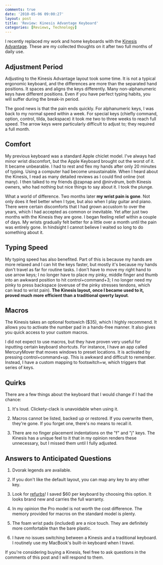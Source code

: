```yaml
---
comments: true
date: '2010-05-06 09:00:27'
layout: post
title: 'Review: Kinesis Advantage Keyboard'
categories: [Reviews, Technology]
---
```


I recently replaced my work and home keyboards with the [Kinesis Advantage](http://www.kinesis-ergo.com/advantage.htm). These are my collected thoughts on it after two full months of daily use.<!--more-->

## Adjustment Period

Adjusting to the Kinesis Advantage layout took some time. It is not a typical ergonomic keyboard, and the differences are more than the separated hand positions. It spaces and aligns the keys differently. Many non-alphanumeric keys have different positions. Even if you have perfect typing habits, you will suffer during the break-in period.

The good news is that the pain ends quickly. For alphanumeric keys, I was back to my normal speed within a week. For special keys (chiefly command, option, control, tilda, backspace) it took me two to three weeks to reach full speed. The arrow keys were particularly difficult to adjust to; they required a full month.

## Comfort

My previous keyboard was a standard Apple chiclet model. I've always had minor wrist discomfort, but the Apple Keyboard brought out the worst of it. It became unbearable. I had to rest and flex my hands after only 20 minutes of typing. Using a computer had become unsustainable. When I heard about the Kinesis, I read as many detailed reviews as I could find online (not many). I then talked to my friends @zapnap and @nirvdrum, both Kinesis owners, who had nothing but nice things to say about it. I took the plunge.

What a world of difference. Two months later **my wrist pain is gone**. Not only does it feel better when I type, but also when I play guitar and piano. There were certain discomforts that I had grown accustom to over the years, which I had accepted as common or inevitable. Yet after just two months with the Kinesis they are gone. I began feeling relief within a couple of days. My wrists gradually felt better for a little over a month until the pain was entirely gone. In hindsight I cannot believe I waited so long to do something about it.

## Typing Speed

My typing speed has also benefited. Part of this is because my hands are more relaxed and I can hit the keys faster, but mostly it's because my hands don't travel as far for routine tasks. I don't have to move my right hand to use arrow keys; I no longer have to place my pinky, middle finger and thumb into an awkward position to hit control+command+3; I no longer need my pinky to press backspace (overuse of the pinky stresses tendons, which can lead to wrist pain). **The Kinesis layout, once I became used to it, proved much more efficient than a traditional qwerty layout**.

## Macros

The Kinesis takes an optional footswich ($35), which I highly recommend. It allows you to activate the number pad in a hands-free manner. It also gives you quick access to your custom macros.

I did not expect to use macros, but they have proven very useful for inputting certain keyboard shortcuts. For instance, I have an app called MercuryMover that moves windows to preset locations. It is activated by pressing control+command+up. This is awkward and difficult to remember. Instead, I have a custom mapping to footswitch+w, which triggers that series of keys.

## Quirks

There are a few things about the keyboard that I would change if I had the chance:

1. It's loud. Clickety-clack is unavoidable when using it.

1. Macros cannot be listed, backed up or restored. If you overwrite them, they're gone. If you forget one, there's no means to recall it.

1. There are no finger placement indentations on the "f" and "j" keys. The Kinesis has a unique feel to it that in my opinion renders these unnecessary, but I missed them until I fully adjusted.

## Answers to Anticipated Questions

1. Dvorak legends are available.

1. If you don't like the default layout, you can map any key to any other key.

1. Look for [refurbs](http://208.84.117.151/Merchant2/merchant.mvc?Screen=CTGY&Category_Code=CKBDUSB%28R%29)! I saved $60 per keyboard by choosing this option. It looks brand new and carries the full warranty.

1. In my opinion the Pro model is not worth the cost difference. The memory provided for macros on the standard model is plenty.

1. The foam wrist pads (included) are a nice touch. They are definitely more comfortable than the bare plastic.

1. I have no issues switching between a Kinesis and a traditional keyboard. I routinely use my MacBook's built-in keyboard when I travel.

If you're considering buying a Kinesis, feel free to ask questions in the comments of this post and I will respond to them.
